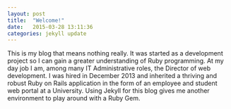 ```yaml
---
layout: post
title:  "Welcome!"
date:   2015-03-28 13:11:36
categories: jekyll update
---
```


 This is my blog that means nothing really.  It was started as a development
project so I can gain a greater understanding of Ruby programming.  At my day
job I  am, among many IT Administrative roles,  the Director of web development.
I was hired in December 2013 and inherited a thriving and robust Ruby on
Rails application in the form of an employee and student web portal at a
University. Using Jekyll for this blog gives me another environment to play around
with a Ruby Gem.

